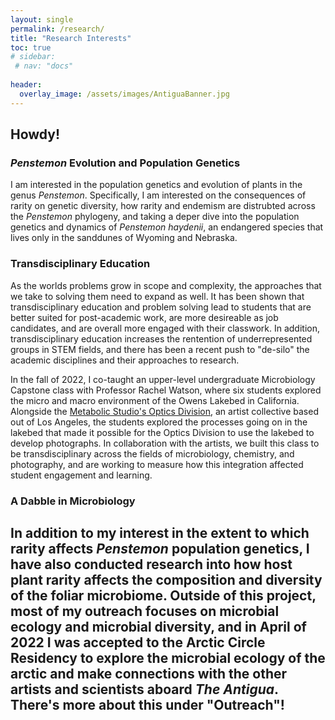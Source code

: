```yaml
---
layout: single
permalink: /research/
title: "Research Interests"
toc: true
# sidebar:
 # nav: "docs"
  
header:
  overlay_image: /assets/images/AntiguaBanner.jpg
---
```


## Howdy!

### *Penstemon* Evolution and Population Genetics
I am interested in the population genetics and evolution of plants in the genus _Penstemon_. Specifically, I am interested on the consequences of rarity on genetic diversity, how rarity and endemism are distrubted across the _Penstemon_ phylogeny, and taking a deper dive into the population genetics and dynamics of _Penstemon haydenii_, an endangered species that lives only in the sanddunes of Wyoming and Nebraska. 

### Transdisciplinary Education
As the worlds problems grow in scope and complexity, the approaches that we take to solving them need to expand as well. It has been shown that transdisciplinary education and problem solving lead to students that are better suited for post-academic work, are more desireable as job candidates, and are overall more engaged with their classwork. In addition, transdisciplinary education increases the rentention of underrepresented groups in STEM fields, and there has been a recent push to "de-silo" the academic disciplines and their approaches to research. 

In the fall of 2022, I co-taught an upper-level undergraduate Microbiology Capstone class with Professor Rachel Watson, where six students explored the micro and macro environment of the Owens Lakebed in California. Alongside the [Metabolic Studio's Optics Division](https://www.metabolicstudio.org/optics-division), an artist collective based out of Los Angeles, the students explored the processes going on in the lakebed that made it possible for the Optics Division to use the lakebed to develop photographs. In collaboration with the artists, we built this class to be transdisciplinary across the fields of microbiology, chemistry, and photography, and are working to measure how this integration affected student engagement and learning. 

### A Dabble in Microbiology
In addition to my interest in the extent to which rarity affects _Penstemon_ population genetics, I have also conducted research into how host plant rarity affects the composition and diversity of the foliar microbiome. Outside of this project, most of my outreach focuses on microbial ecology and microbial diversity, and in April of 2022 I was accepted to the Arctic Circle Residency to explore the microbial ecology of the arctic and make connections with the other artists and scientists aboard _The Antigua_. There's more about this under "Outreach"! 
---
